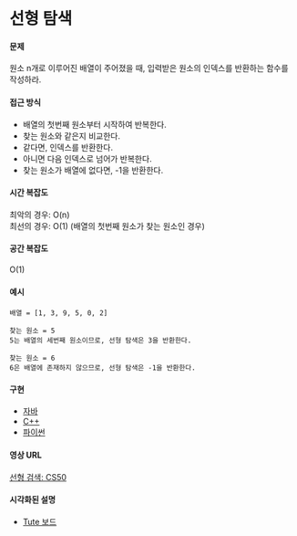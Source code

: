 # 선형 탐색

#### 문제

원소 n개로 이루어진 배열이 주어졌을 때, 입력받은 원소의 인덱스를 반환하는 함수를 작성하라.

#### 접근 방식

- 배열의 첫번째 원소부터 시작하여 반복한다.
- 찾는 원소와 같은지 비교한다.
- 같다면, 인덱스를 반환한다.
- 아니면 다음 인덱스로 넘어가 반복한다.
- 찾는 원소가 배열에 없다면, -1을 반환한다.

#### 시간 복잡도

최악의 경우: O(n)     
최선의 경우: O(1) (배열의 첫번째 원소가 찾는 원소인 경우)

#### 공간 복잡도

O(1)

#### 예시

```
배열 = [1, 3, 9, 5, 0, 2]  

찾는 원소 = 5
5는 배열의 세번째 원소이므로, 선형 탐색은 3을 반환한다.     

찾는 원소 = 6           
6은 배열에 존재하지 않으므로, 선형 탐색은 -1을 반환한다.
```

#### 구현

- [자바](https://github.com/TheAlgorithms/Java/blob/master/Searches/LinearSearch.java)
- [C++](https://github.com/TheAlgorithms/C-Plus-Plus/blob/master/Search/Linear%20Search.cpp)
- [파이썬](https://github.com/TheAlgorithms/Python/blob/master/searches/linear_search.py)

#### 영상 URL

[선형 검색: CS50](https://www.youtube.com/watch?v=CX2CYIJLwfg)

#### 시각화된 설명

- [Tute 보드](https://boardhub.github.io/tute/?wd=linearSearchAlgo)
